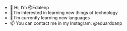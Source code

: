 - 👋 Hi, I’m @Edalenp
- 👀 I’m interested in learning new things of technology
- 🌱 I’m currently learning new languages 
- 📫 You can contact me in my Instagram: @eduardoanp
